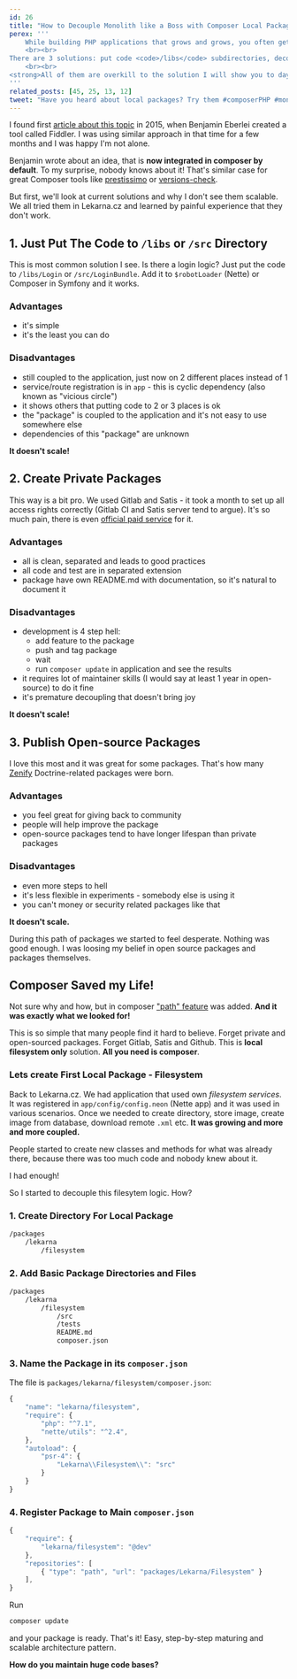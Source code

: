```yaml
---
id: 26
title: "How to Decouple Monolith like a Boss with Composer Local Packages"
perex: '''
    While building PHP applications that grows and grows, you often get to the situation when there is too much code. You get easily lost, duplicate and code smells and rottens. The cognitive upkeep to add a new class is bigger every day.
    <br><br>
There are 3 solutions: put code <code>/libs</code> subdirectories, decouple to private packages using Satis or (the best) create an open-source packages.
    <br><br>
<strong>All of them are overkill to the solution I will show you to day - composer local packages.</strong>
'''
related_posts: [45, 25, 13, 12]
tweet: "Have you heard about local packages? Try them #composerPHP #monolith #php"
---
```


I found first [article about this topic](http://www.whitewashing.de/2015/04/11/monolithic_repositories_with_php_and_composer.html) in 2015, when Benjamin Eberlei created a tool called Fiddler. I was using similar approach in that time for a few months and I was happy I'm not alone.

Benjamin wrote about an idea, that is **now integrated in composer by default**. To my surprise, nobody knows about it!
That's similar case for great Composer tools like [prestissimo](https://github.com/hirak/prestissimo) or [versions-check](https://github.com/Soullivaneuh/composer-versions-check).

But first, we'll look at current solutions and why I don't see them scalable. We all tried them in Lekarna.cz and learned by painful experience that they don't work.


## 1. Just Put The Code to `/libs` or `/src` Directory

This is most common solution I see. Is there a login logic? Just put the code to `/libs/Login` or `/src/LoginBundle`.
Add it to `$robotLoader` (Nette) or Composer in Symfony and it works.

### Advantages

- it's simple
- it's the least you can do

### Disadvantages

- still coupled to the application, just now on 2 different places instead of 1
- service/route registration is in `app` - this is cyclic dependency (also known as "vicious circle")
- it shows others that putting code to 2 or 3 places is ok
- the "package" is coupled to the application and it's not easy to use somewhere else
- dependencies of this "package" are unknown


**It doesn't scale!**


## 2. Create Private Packages

This way is a bit pro. We used Gitlab and Satis - it took a month to set up all access rights correctly (Gitlab CI and Satis server tend to argue). It's so much pain, there is even [official paid service](https://packagist.com/) for it.

### Advantages

- all is clean, separated and leads to good practices
- all code and test are in separated extension
- package have own README.md with documentation, so it's natural to document it

### Disadvantages

- development is 4 step hell:
    - add feature to the package
    - push and tag package
    - wait
    - run `composer update` in application and see the results
- it requires lot of maintainer skills (I would say at least 1 year in open-source) to do it fine
- it's premature decoupling that doesn't bring joy

**It doesn't scale!**


## 3. Publish Open-source Packages

I love this most and it was great for some packages. That's how many [Zenify](https://github.com/Zenify/) Doctrine-related packages were born.

### Advantages

- you feel great for giving back to community
- people will help improve the package
- open-source packages tend to have longer lifespan than private packages

### Disadvantages

- even more steps to hell
- it's less flexible in experiments - somebody else is using it
- you can't money or security related packages like that

**It doesn't scale.**


During this path of packages we started to feel desperate. Nothing was good enough. I was loosing my belief in open source packages and packages themselves.


## Composer Saved my Life!

Not sure why and how, but in composer ["path" feature](https://getcomposer.org/doc/05-repositories.md#path) was added. **And it was exactly what we looked for!**

This is so simple that many people find it hard to believe. Forget private and open-sourced packages. Forget Gitlab, Satis and Github. This is **local filesystem only** solution. **All you need is composer**.

### Lets create First Local Package - Filesystem

Back to Lekarna.cz. We had application that used own *filesystem services*. It was registered in `app/config/config.neon` (Nette app) and it was used in various scenarios. Once we needed to create directory, store image, create image from database, download remote `.xml` etc. **It was growing and more and more coupled.**

People started to create new classes and methods for what was already there, because there was too much code and nobody knew about it.

I had enough!

So I started to decouple this filesytem logic. How?

### 1. Create Directory For Local Package

```bash
/packages
    /lekarna
        /filesystem
```

### 2. Add Basic Package Directories and Files

```bash
/packages
    /lekarna
        /filesystem
            /src
            /tests
            README.md
            composer.json
```

### 3. Name the Package in its `composer.json`

The file is `packages/lekarna/filesystem/composer.json`:

```javascript
{
    "name": "lekarna/filesystem",
    "require": {
        "php": "^7.1",
        "nette/utils": "^2.4",
    },
    "autoload": {
        "psr-4": {
            "Lekarna\\Filesystem\\": "src"
        }
    }
}
```

### 4. Register Package to Main `composer.json`

```javascript
{
    "require": {
        "lekarna/filesystem": "@dev"
    },
    "repositories": [
        { "type": "path", "url": "packages/Lekarna/Filesystem" }
    ],
}
```

Run

```bash
composer update
```

and your package is ready. That's it! Easy, step-by-step maturing and scalable architecture pattern.

**How do you maintain huge code bases?**
